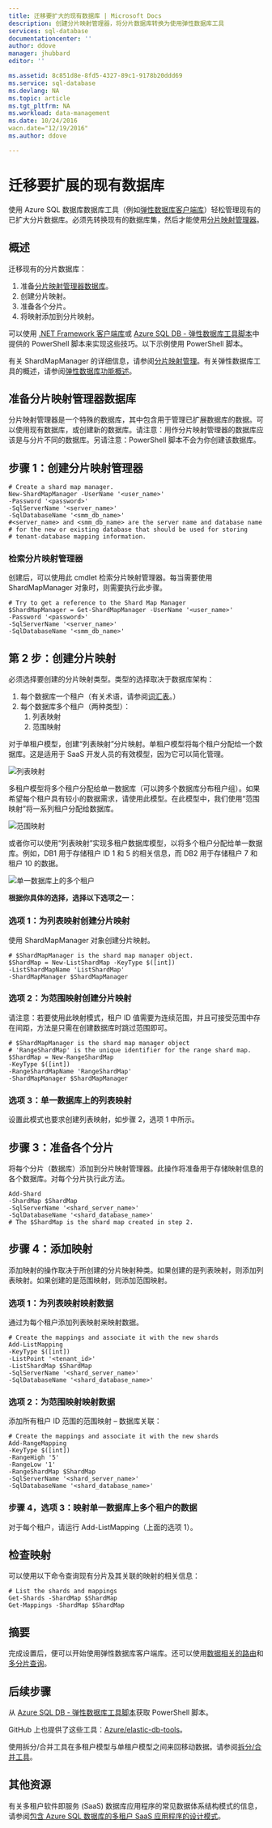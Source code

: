 ```yaml
---
title: 迁移要扩大的现有数据库 | Microsoft Docs
description: 创建分片映射管理器，将分片数据库转换为使用弹性数据库工具
services: sql-database
documentationcenter: ''
author: ddove
manager: jhubbard
editor: ''

ms.assetid: 8c851d8e-8fd5-4327-89c1-9178b20ddd69
ms.service: sql-database
ms.devlang: NA
ms.topic: article
ms.tgt_pltfrm: NA
ms.workload: data-management
ms.date: 10/24/2016
wacn.date="12/19/2016"
ms.author: ddove

---
```

# 迁移要扩展的现有数据库

使用 Azure SQL 数据库数据库工具（例如[弹性数据库客户端库](/documentation/articles/sql-database-elastic-database-client-library/)）轻松管理现有的已扩大分片数据库。必须先转换现有的数据库集，然后才能使用[分片映射管理器](/documentation/articles/sql-database-elastic-scale-shard-map-management/)。

## 概述
迁移现有的分片数据库：

1. 准备[分片映射管理器数据库](/documentation/articles/sql-database-elastic-scale-shard-map-management/)。
2. 创建分片映射。
3. 准备各个分片。
4. 将映射添加到分片映射。

可以使用 [.NET Framework 客户端库](http://www.nuget.org/packages/Microsoft.Azure.SqlDatabase.ElasticScale.Client)或 [Azure SQL DB - 弹性数据库工具脚本](https://gallery.technet.microsoft.com/scriptcenter/Azure-SQL-DB-Elastic-731883db)中提供的 PowerShell 脚本来实现这些技巧。以下示例使用 PowerShell 脚本。

有关 ShardMapManager 的详细信息，请参阅[分片映射管理](/documentation/articles/sql-database-elastic-scale-shard-map-management/)。有关弹性数据库工具的概述，请参阅[弹性数据库功能概述](/documentation/articles/sql-database-elastic-scale-introduction/)。

## 准备分片映射管理器数据库
分片映射管理器是一个特殊的数据库，其中包含用于管理已扩展数据库的数据。可以使用现有数据库，或创建新的数据库。请注意：用作分片映射管理器的数据库应该是与分片不同的数据库。另请注意：PowerShell 脚本不会为你创建该数据库。

## 步骤 1：创建分片映射管理器

	# Create a shard map manager. 
	New-ShardMapManager -UserName '<user_name>' 
	-Password '<password>' 
	-SqlServerName '<server_name>' 
	-SqlDatabaseName '<smm_db_name>' 
	#<server_name> and <smm_db_name> are the server name and database name 
	# for the new or existing database that should be used for storing 
	# tenant-database mapping information.

### 检索分片映射管理器
创建后，可以使用此 cmdlet 检索分片映射管理器。每当需要使用 ShardMapManager 对象时，则需要执行此步骤。

	# Try to get a reference to the Shard Map Manager  
	$ShardMapManager = Get-ShardMapManager -UserName '<user_name>' 
	-Password '<password>' 
	-SqlServerName '<server_name>' 
	-SqlDatabaseName '<smm_db_name>' 

  
## 第 2 步：创建分片映射
必须选择要创建的分片映射类型。类型的选择取决于数据库架构：

1. 每个数据库一个租户（有关术语，请参阅[词汇表](/documentation/articles/sql-database-elastic-scale-glossary/)。）
2. 每个数据库多个租户（两种类型）：
	1. 列表映射
	2. 范围映射
 

对于单租户模型，创建“列表映射”分片映射。单租户模型将每个租户分配给一个数据库。这是适用于 SaaS 开发人员的有效模型，因为它可以简化管理。

![列表映射][1]

多租户模型将多个租户分配给单一数据库（可以跨多个数据库分布租户组）。如果希望每个租户具有较小的数据需求，请使用此模型。在此模型中，我们使用“范围映射”将一系列租户分配给数据库。

![范围映射][2]

或者你可以使用“列表映射”实现多租户数据库模型，以将多个租户分配给单一数据库。例如，DB1 用于存储租户 ID 1 和 5 的相关信息，而 DB2 用于存储租户 7 和租户 10 的数据。

![单一数据库上的多个租户][3]  


**根据你具体的选择，选择以下选项之一：**

### 选项 1：为列表映射创建分片映射
使用 ShardMapManager 对象创建分片映射。

	# $ShardMapManager is the shard map manager object. 
	$ShardMap = New-ListShardMap -KeyType $([int]) 
	-ListShardMapName 'ListShardMap' 
	-ShardMapManager $ShardMapManager 
 
 
### 选项 2：为范围映射创建分片映射
请注意：若要使用此映射模式，租户 ID 值需要为连续范围，并且可接受范围中存在间距，方法是只需在创建数据库时跳过范围即可。

	# $ShardMapManager is the shard map manager object 
	# 'RangeShardMap' is the unique identifier for the range shard map.  
	$ShardMap = New-RangeShardMap 
	-KeyType $([int]) 
	-RangeShardMapName 'RangeShardMap' 
	-ShardMapManager $ShardMapManager 

### 选项 3：单一数据库上的列表映射
设置此模式也要求创建列表映射，如步骤 2，选项 1 中所示。

## 步骤 3：准备各个分片
将每个分片（数据库）添加到分片映射管理器。此操作将准备用于存储映射信息的各个数据库。对每个分片执行此方法。
	 
	Add-Shard 
	-ShardMap $ShardMap 
	-SqlServerName '<shard_server_name>' 
	-SqlDatabaseName '<shard_database_name>'
	# The $ShardMap is the shard map created in step 2.
 

## 步骤 4：添加映射
添加映射的操作取决于所创建的分片映射种类。如果创建的是列表映射，则添加列表映射。如果创建的是范围映射，则添加范围映射。

### 选项 1：为列表映射映射数据
通过为每个租户添加列表映射来映射数据。

	# Create the mappings and associate it with the new shards 
	Add-ListMapping 
	-KeyType $([int]) 
	-ListPoint '<tenant_id>' 
	-ListShardMap $ShardMap 
	-SqlServerName '<shard_server_name>' 
	-SqlDatabaseName '<shard_database_name>' 

### 选项 2：为范围映射映射数据
添加所有租户 ID 范围的范围映射 – 数据库关联：

	# Create the mappings and associate it with the new shards 
	Add-RangeMapping 
	-KeyType $([int]) 
	-RangeHigh '5' 
	-RangeLow '1' 
	-RangeShardMap $ShardMap 
	-SqlServerName '<shard_server_name>' 
	-SqlDatabaseName '<shard_database_name>' 


### 步骤 4，选项 3：映射单一数据库上多个租户的数据
对于每个租户，请运行 Add-ListMapping（上面的选项 1）。

## 检查映射
可以使用以下命令查询现有分片及其关联的映射的相关信息：

	# List the shards and mappings 
	Get-Shards -ShardMap $ShardMap 
	Get-Mappings -ShardMap $ShardMap 

## 摘要
完成设置后，便可以开始使用弹性数据库客户端库。还可以使用[数据相关的路由](/documentation/articles/sql-database-elastic-scale-data-dependent-routing/)和[多分片查询](/documentation/articles/sql-database-elastic-scale-multishard-querying/)。

## 后续步骤


从 [Azure SQL DB - 弹性数据库工具脚本](https://gallery.technet.microsoft.com/scriptcenter/Azure-SQL-DB-Elastic-731883db)获取 PowerShell 脚本。

GitHub 上也提供了这些工具：[Azure/elastic-db-tools](https://github.com/Azure/elastic-db-tools)。

使用拆分/合并工具在多租户模型与单租户模型之间来回移动数据。请参阅[拆分/合并工具](/documentation/articles/sql-database-elastic-scale-get-started/)。

## 其他资源
有关多租户软件即服务 (SaaS) 数据库应用程序的常见数据体系结构模式的信息，请参阅[包含 Azure SQL 数据库的多租户 SaaS 应用程序的设计模式](/documentation/articles/sql-database-design-patterns-multi-tenancy-saas-applications/)。


<!--Image references-->

[1]: ./media/sql-database-elastic-convert-to-use-elastic-tools/listmapping.png
[2]: ./media/sql-database-elastic-convert-to-use-elastic-tools/rangemapping.png
[3]: ./media/sql-database-elastic-convert-to-use-elastic-tools/multipleonsingledb.png
 

<!---HONumber=Mooncake_1212_2016-->